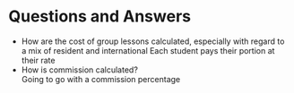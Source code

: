 # Questions and Answers

- How are the cost of group lessons calculated, especially with regard to a mix of resident and international
  Each student pays their portion at their rate
- How is commission calculated?  
  Going to go with a commission percentage
